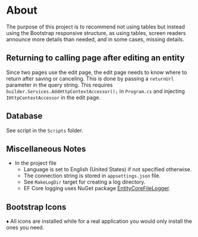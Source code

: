﻿# About

The purpose of this project is to recommend not using tables but instead using the Bootstrap responsive structure, as using tables, screen readers announce more details than needed, and in some cases, missing details.

## Returning to calling page after editing an entity

Since two pages use the edit page, the edit page needs to know where to return after saving or canceling. This is done by passing a `returnUrl` parameter in the query string. This requires `builder.Services.AddHttpContextAccessor();` in `Program.cs` and injecting `IHttpContextAccessor` in the edit page.

## Database

See script in the `Scripts` folder.


## Miscellaneous Notes

- In the project file
    - Language is set to English (United States) if not specified otherwise.
    - The connection string is stored in `appsettings.json` file.
    - See `MakeLogDir` target for creating a log directory.
    - EF Core logging uses NuGet package [EntityCoreFileLogger](https://www.nuget.org/packages/EntityCoreFileLogger/1.0.0?_src=template).

## Bootstrap Icons

:diamonds: All icons are installed while for a real application you would only install the ones you need.
